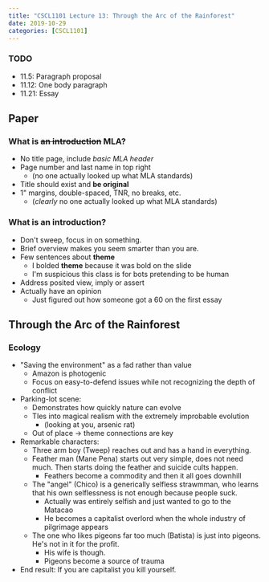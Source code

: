 ```yaml
---
title: "CSCL1101 Lecture 13: Through the Arc of the Rainforest"
date: 2019-10-29
categories: [CSCL1101]
---
```


### TODO

- 11.5: Paragraph proposal
- 11.12: One body paragraph
- 11.21: Essay 

## Paper

### What is ~~an introduction~~ MLA?

- No title page, include *basic MLA header*
- Page number and last name in top right
    - (no one actually looked up what MLA standards)
- Title should exist and **be original**
- 1" margins, double-spaced, TNR, no breaks, etc.
    - (*clearly* no one actually looked up what MLA standards)

### What is an introduction?

- Don't sweep, focus in on something.
- Brief overview makes you seem smarter than you are.
- Few sentences about **theme**
    - I bolded **theme** because it was bold on the slide
    - I'm suspicious this class is for bots pretending to be human
- Address posited view, imply or assert
- Actually have an opinion
    - Just figured out how someone got a 60 on the first essay

## Through the Arc of the Rainforest

### Ecology

- "Saving the environment" as a fad rather than value
    - Amazon is photogenic
    - Focus on easy-to-defend issues while not recognizing the depth of conflict
- Parking-lot scene:
    - Demonstrates how quickly nature can evolve
    - TIes into magical realism with the extremely improbable evolution
        - (looking at you, arsenic rat)
    - Out of place &rarr; theme connections are key
- Remarkable characters:
    - Three arm boy (Tweep) reaches out and has a hand in everything.
    - Feather man (Mane Pena) starts out very simple, does not need much. Then starts doing the feather and suicide cults happen.
        - Feathers become a commodity and then it all goes downhill
    - The "angel" (Chico) is a generically selfless strawmman, who learns that his own selflessness is not enough because people suck.
        - Actually was entirely selfish and just wanted to go to the Matacao
        - He becomes a capitalist overlord when the whole industry of pilgrimage appears
    - The one who likes pigeons far too much (Batista) is just into pigeons. He's not in it for the profit.
        - His wife is though.
        - Pigeons become a source of trauma
- End result: If you are capitalist you kill yourself.

